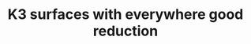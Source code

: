 ---
layout: page
title: K3 surfaces with everywhere good reduction 
description: Décimas Jornadas de Teoría de Números
img: assets/img/K3 surfaces with everywhere good reduction (Oxford).png
redirect: https://alvarogohe.github.io/projects/k3_surfaces_with_everywhere_good_reduction/
importance: 3
category: research
---